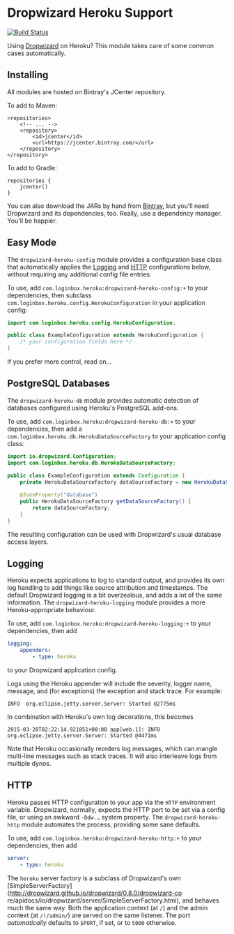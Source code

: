 # Dropwizard Heroku Support

[![Build Status](https://circleci.com/gh/login-box/dropwizard-heroku.svg)](https://circleci.com/gh/login-box/dropwizard-heroku)

Using [Dropwizard](https://dropwizard.io/) on Heroku? This module takes care of
some common cases automatically.

## Installing

All modules are hosted on Bintray's JCenter repository.

To add to Maven:

    <repositories>
        <!-- ... -->
        <repository>
            <id>jcenter</id>
            <url>https://jcenter.bintray.com/</url>
        </repository>
    </repository>

To add to Gradle:

    repositories {
        jcenter()
    }

You can also download the JARs by hand from
[Bintray](https://bintray.com/login-box/releases/dropwizard-heroku/view#files),
but you'll need Dropwizard and its dependencies, too. Really, use a dependency
manager. You'll be happier.

## Easy Mode

The `dropwizard-heroku-config` module provides a configuration base class that
automatically applies the [Logging](#logging) and [HTTP](#http) configurations
below, without requiring any additional config file entries.

To use, add `com.loginbox.heroku:dropwizard-heroku-config:+` to your
dependencies, then subclass `com.loginbox.heroku.config.HerokuConfiguration` in
your application config:

```java
import com.loginbox.heroku.config.HerokuConfiguration;

public class ExampleConfiguration extends HerokuConfiguration {
    /* your configuration fields here */
}
```

If you prefer more control, read on…

## PostgreSQL Databases

The `dropwizard-heroku-db` module provides automatic detection of databases
configured using Heroku's PostgreSQL add-ons.

To use, add `com.loginbox.heroku:dropwizard-heroku-db:+` to your dependencies,
then add a `com.loginbox.heroku.db.HerokuDataSourceFactory` to your application
config class:

```java
import io.dropwizard.Configuration;
import com.loginbox.heroku.db.HerokuDataSourceFactory;

public class ExampleConfiguration extends Configuration {
    private HerokuDataSourceFactory dataSourceFactory = new HerokuDataSourceFactory();
    
    @JsonProperty("database")
    public HerokuDataSourceFactory getDataSourceFactory() {
        return dataSourceFactory;
    }
}
```

The resulting configuration can be used with Dropwizard's usual database access
layers.

## Logging

Heroku expects applications to log to standard output, and provides its own log
handling to add things like source attribution and timestamps. The default
Dropwizard logging is a bit overzealous, and adds a lot of the same
information. The `dropwizard-heroku-logging` module provides a more Heroku-appropriate behaviour.

To use, add `com.loginbox.heroku:dropwizard-heroku-logging:+` to your
dependencies, then add

```yaml
logging:
    appenders:
        - type: heroku
```

to your Dropwizard application config.

Logs using the Heroku appender will include the severity, logger name, message,
and (for exceptions) the exception and stack trace. For example:

    INFO  org.eclipse.jetty.server.Server: Started @2775ms

In combination with Heroku's own log decorations, this becomes

    2015-03-20T02:22:14.921851+00:00 app[web.1]: INFO  org.eclipse.jetty.server.Server: Started @4471ms

Note that Heroku occasionally reorders log messages, which can mangle
multi-line messages such as stack traces. It will also interleave logs from
multiple dynos.

## HTTP

Heroku passes HTTP configuration to your app via the `HTTP` environment
variable. Dropwizard, normally, expects the HTTP port to be set via a config
file, or using an awkward `-Ddw.…` system property. The
`dropwizard-heroku-http` module automates the process, providing some sane
defaults.

To use, add `com.loginbox.heroku:dropwizard-heroku-http:+` to your
dependencies, then add

```yaml
server:
    - type: heroku
```

The `heroku` server factory is a subclass of Dropwizard's own
[SimpleServerFactory](http://dropwizard.github.io/dropwizard/0.8.0/dropwizard-co
re/apidocs/io/dropwizard/server/SimpleServerFactory.html), and behaves much the
same way. Both the application context (at `/`) and the admin context (at
`/!/admin/`) are served on the same listener. The port _automatically_ defaults
to `$PORT`, if set, or to `5000` otherwise.
